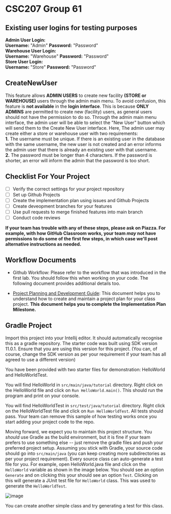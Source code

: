 # CSC207 Group 61 <Project Name>

<Basic introduction to project as a whole>
  
## Existing user logins for testing purposes
  **Admin User Login:**  
  **Username:** "Admin" **Password:** "Password"  
  **Warehouse User Login:**  
  **Username:** "Warehouse" **Password:** "Password"  
  **Store User Login:**  
    **Username:** "Store" **Password:** "Password"

## CreateNewUser
This feature allows **ADMIN USERS** to create new facility **(STORE or WAREHOUSE)** users through the admin main menu. To avoid confusion, this feature is **not available** in the **login interface**. This is because **ONLY ADMINS** are permitted to create new (facility) users, as general users should not have the permission to do so. Through the admin main menu interface, the admin user will be able to select the "New User" button which will send them to the Create New User interface. Here, The admin user may create either a store or warehouse user with two requirements:  
    **1.** The username must be unique. If there is an existing user in the database with the same username, the new user is not created and an error informs the admin user that there is already an existing user with that username.  
    **2.** The password must be longer than 4 characters. If the password is shorter, an error will inform the admin that the password is too short.
## Checklist For Your Project
- [ ] Verify the correct settings for your project repository
- [ ] Set up Github Projects
- [ ] Create the implementation plan using issues and Github Projects
- [ ] Create deveopment branches for your features
- [ ] Use pull requests to merge finished features into main branch
- [ ] Conduct code reviews

**If your team has trouble with any of these steps, please ask on Piazza. For example, with how GitHub Classroom works, your team *may* not have permissions to do some of the first few steps, in which case we'll post alternative instructions as needed.**

## Workflow Documents

* Github Workflow: Please refer to the workflow that was introduced in the first lab. You should follow this when working on your code. The following document provides additional details too.

* [Project Planning and Development Guide](project_plan_dev.md): This document helps you to understand how to create and maintain a project plan for your class project. **This document helps you to complete the Implementation Plan Milestone.**

## Gradle Project
Import this project into your Intellij editor. It should automatically recognise this as a gradle repository.
The starter code was built using SDK version 11.0.1. Ensure that you are using this version for this project. (You can, of course, change the SDK version as per your requirement if your team has all agreed to use a different version)

You have been provided with two starter files for demonstration: HelloWorld and HelloWorldTest.

You will find HelloWorld in `src/main/java/tutorial` directory. Right click on the HelloWorld file and click on `Run HelloWorld.main()`.
This should run the program and print on your console.

You will find HelloWorldTest in `src/test/java/tutorial` directory. Right click on the HelloWorldTest file and click on `Run HelloWorldTest`.
All tests should pass. Your team can remove this sample of how testing works once you start adding your project code to the repo.

Moving forward, we expect you to maintain this project structure. You *should* use Gradle as the build environment, but it is fine if your team prefers to use something else -- just remove the gradle files and push your preferred project setup. Assuming you stick with Gradle, your source code should go into `src/main/java` (you can keep creating more subdirectories as per your project requirement). Every source class can auto-generate a test file for you. For example, open HelloWorld.java file and click on the `HelloWorld` variable as shown in the image below. You should see an option `Generate` and on clicking this your should see an option `Test`. Clicking on this will generate a JUnit test file for `HelloWorld` class. This was used to generate the `HelloWorldTest`.

![image](https://user-images.githubusercontent.com/5333020/196066655-d3c97bf4-fdbd-46b0-b6ae-aeb8dbcf351d.png)

You can create another simple class and try generating a test for this class.
